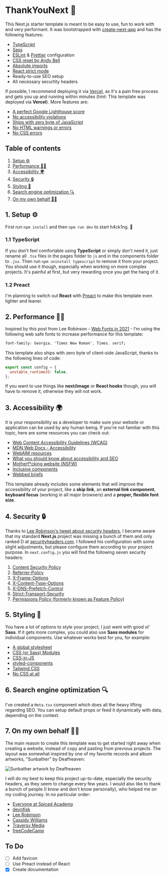# ThankYouNext 🖤

This Next.js starter template is meant to be easy to use, fun to work with and very performant. It was bootstrapped with [create-next-app](https://nextjs.org/docs/api-reference/create-next-app) and has the following features:

- [TypeScript](https://www.typescriptlang.org/)
- [Sass](https://sass-lang.com/)
- [ESLint](https://eslint.org/) & [Prettier](https://prettier.io/) configuration
- [CSS reset by Andy Bell](https://piccalil.li/blog/a-modern-css-reset)
- [Absolute imports](https://nextjs.org/docs/advanced-features/module-path-aliases)
- [React strict mode](https://nextjs.org/docs/api-reference/next.config.js/react-strict-mode)
- Ready-to-use SEO setup
- All necessary securtity headers

If possible, I recommend deploying it via [Vercel](https://vercel.com/), as it's a pain free process and gets you up and running within minutes (hint: This template was deployed via **Vercel**). More features are:

- [A perfect Google Lighthouse score](https://lighthouse-dot-webdotdevsite.appspot.com//lh/html?url=https%3A%2F%2Fthankyounext.vercel.app%2F)
- [No accessibility violations](https://wave.webaim.org/report#/https://thankyounext.vercel.app/)
- [Ships with zero byte of JavaScript](https://estimator.dev/#https://thankyounext.vercel.app/)
- [No HTML warnings or errors](https://validator.w3.org/nu/?doc=https%3A%2F%2Fthankyounext.vercel.app%2F)
- [No CSS errors](https://jigsaw.w3.org/css-validator/validator?uri=https%3A%2F%2Fthankyounext.vercel.app%2F&profile=css3svg&usermedium=all&warning=1&vextwarning=&lang=en)

## Table of contents

1. [Setup ⚙️](#1.-Setup-⚙️)
2. [Performance 🏃‍♀️](#2.-Performance-🏃‍♀️)
3. [Accessibility 🌍](#3.-Accessibility-🌍)
4. [Security 🔒](#4.-Security-🔒)
5. [Styling 💅](#5.-Styling-💅)
6. [Search engine optimization 🔍](#6.-Search-engine-optimization-🔍)
7. [On my own behalf 🙇‍♂️](#7.-On-my-own-behalf-🙇‍♂️)

## 1. Setup ⚙️

First run `npm install` and then `npm run dev` to start h4ck1ng. 👾

### 1.1 TypeScript

If you don't feel comfortable using **TypeScript** or simply don't need it, just rename all `.tsx` files in the pages folder to `js` and in the components folder to `.jsx`. Then run `npm uninstall typescript` to remove it from your project. You should use it though, especially when working on more complex projects. It's painful at first, but very rewarding once you get the hang of it.

### 1.2 Preact

I'm planning to switch out **React** with [Preact](https://preactjs.com/) to make this template even lighter and leaner.

## 2. Performance 🏃‍♀️

Inspired by this post from Lee Robinson - [Web Fonts in 2021](https://leerob.io/blog/fonts) - I'm using the following web safe fonts to increase performance for this template:

```css
font-family: Georgia, 'Times New Roman', Times, serif;
```

This template also ships with zero byte of client-side JavaScript, thanks to the following lines of code:

```javascript
export const config = {
  unstable_runtimeJS: false,
};
```

If you want to use things like **next/image** or **React hooks** though, you will have to remove it, otherwise they will not work.

## 3. Accessibility 🌍

It is your responsibility as a developer to make sure your website or application can be used by any human being. If you're not familiar with this topic, here are some resources you can check out:

- [Web Content Accessibility Guidelines (WCAG)](https://www.w3.org/WAI/standards-guidelines/wcag/)
- [MDN Web Docs - Accessibility](https://developer.mozilla.org/en-US/docs/Web/Accessibility)
- [WebAIM resources](https://webaim.org/resources/)
- [What you should know about accessibility and SEO](https://moz.com/blog/accessibility-seo-1)
- [Motherf\*cking website (NSFW)](http://motherfuckingwebsite.com/)
- [Inclusive components](https://webaim.org/resources/)
- [Webbed briefs](https://briefs.video/)

This template already includes some elements that will improve the accessibility of your project, like a **skip link**, an **external link component**, **keyboard focus** (working in all major browsers) and a **proper, flexible font size**.

## 4. Security 🔒

Thanks to [Lee Robinson's tweet about security headers](https://twitter.com/leeerob/status/1381605537742254082), I became aware that my standard **Next.js** project was missing a bunch of them and only ranked D at [securityheaders.com](https://securityheaders.com/). I followed his configuration with some slight adjustments, but please configure them according to your project purpose. In `next.config.js` you will find the following seven security headers:

1. [Content Security Policy](https://developer.mozilla.org/en-US/docs/Web/HTTP/CSP)
2. [Referrer-Policy](https://developer.mozilla.org/en-US/docs/Web/HTTP/Headers/Referrer-Policy)
3. [X-Frame-Options](https://developer.mozilla.org/en-US/docs/Web/HTTP/Headers/X-Frame-Options)
4. [X-Content-Type-Options](https://developer.mozilla.org/en-US/docs/Web/HTTP/Headers/X-Content-Type-Options)
5. [X-DNS-Prefetch-Control](https://developer.mozilla.org/en-US/docs/Web/HTTP/Headers/X-DNS-Prefetch-Control)
6. [Strict-Transport-Security](https://developer.mozilla.org/en-US/docs/Web/HTTP/Headers/Strict-Transport-Security)
7. [Permissions Policy (formerly known as Feature Policy)](https://developer.mozilla.org/en-US/docs/Web/HTTP/Headers/Feature-Policy)

## 5. Styling 💅

You have a lot of options to style your project, I just went with good ol' **Sass**. If it gets more complex, you could also use **Sass modules** for individual components. Use whatever works best for you, for example:

- [A global stylesheet](https://nextjs.org/docs/basic-features/built-in-css-support#adding-a-global-stylesheet)
- [CSS (or Sass) Modules](https://nextjs.org/docs/basic-features/built-in-css-support#adding-component-level-css)
- [CSS-in-JS](https://nextjs.org/docs/basic-features/built-in-css-support#css-in-js)
- [styled-components](https://styled-components.com/)
- [Tailwind CSS](https://tailwindcss.com/)
- [No CSS at all](https://duckduckgo.com/?t=ffab&q=css+sucks&ia=web)

## 6. Search engine optimization 🔍

I've created a `Meta.tsx` component which does all the heavy lifting regarding SEO. You can setup default props or feed it dynamically with data, depending on the context.

## 7. On my own behalf 🙇‍♂️

The main reason to create this template was to get started right away when creating a website, instead of copy and pasting from previous projects. The layout was somewhat inspired by one of my favorite records and album artworks, "Sunbather" by Deafheaven:

![Sunbather artwork by Deafheaven](https://thankyounext.vercel.app/sunbather.jpg)

I will do my best to keep this project up-to-date, especially the security headers, as they seem to change every few years. I would also like to thank a bunch of people (I know and don't know personally), who helped me on my coding journey. In no particular order:

- [Everyone at Spiced Academy](https://www.spiced-academy.com/)
- [deynfisk](https://deynfisk.de/)
- [Lee Robinson](https://leerob.io/)
- [Cassidy Williams](https://cassidoo.co/)
- [Traversy Media](https://www.traversymedia.com/)
- [freeCodeCamp](https://www.freecodecamp.org/)

## To Do

- [ ] Add favicon
- [ ] Use Preact instead of React
- [x] Create documentation
